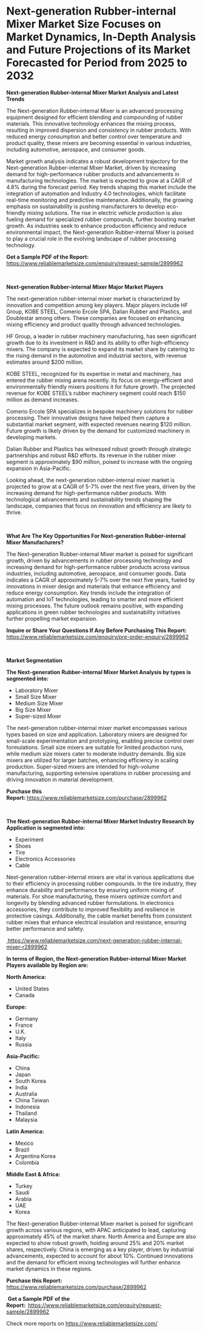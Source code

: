 <p><h1>Next-generation Rubber-internal Mixer Market Size Focuses on Market Dynamics, In-Depth Analysis and Future Projections of its Market Forecasted for Period from 2025 to 2032</h1></p><p><strong>Next-generation Rubber-internal Mixer Market Analysis and Latest Trends</strong></p>
<p><p>The Next-generation Rubber-internal Mixer is an advanced processing equipment designed for efficient blending and compounding of rubber materials. This innovative technology enhances the mixing process, resulting in improved dispersion and consistency in rubber products. With reduced energy consumption and better control over temperature and product quality, these mixers are becoming essential in various industries, including automotive, aerospace, and consumer goods.</p><p>Market growth analysis indicates a robust development trajectory for the Next-generation Rubber-internal Mixer Market, driven by increasing demand for high-performance rubber products and advancements in manufacturing technologies. The market is expected to grow at a CAGR of 4.8% during the forecast period. Key trends shaping this market include the integration of automation and Industry 4.0 technologies, which facilitate real-time monitoring and predictive maintenance. Additionally, the growing emphasis on sustainability is pushing manufacturers to develop eco-friendly mixing solutions. The rise in electric vehicle production is also fueling demand for specialized rubber compounds, further boosting market growth. As industries seek to enhance production efficiency and reduce environmental impact, the Next-generation Rubber-internal Mixer is poised to play a crucial role in the evolving landscape of rubber processing technology.</p></p>
<p><strong>Get a Sample PDF of the Report:&nbsp;</strong> <a href="https://www.reliablemarketsize.com/enquiry/request-sample/2899962?utm_campaign=2808&utm_medium=2&utm_source=Github&utm_content=ia&utm_term=16032025&utm_id=next-generation-rubber-internal-mixer">https://www.reliablemarketsize.com/enquiry/request-sample/2899962</a></p>
<p>&nbsp;</p>
<p><strong>Next-generation Rubber-internal Mixer Major Market Players</strong></p>
<p><p>The next-generation rubber-internal mixer market is characterized by innovation and competition among key players. Major players include HF Group, KOBE STEEL, Comerio Ercole SPA, Dalian Rubber and Plastics, and Doublestar among others. These companies are focused on enhancing mixing efficiency and product quality through advanced technologies.</p><p>HF Group, a leader in rubber machinery manufacturing, has seen significant growth due to its investment in R&D and its ability to offer high-efficiency mixers. The company is expected to expand its market share by catering to the rising demand in the automotive and industrial sectors, with revenue estimates around $200 million.</p><p>KOBE STEEL, recognized for its expertise in metal and machinery, has entered the rubber mixing arena recently. Its focus on energy-efficient and environmentally friendly mixers positions it for future growth. The projected revenue for KOBE STEEL’s rubber machinery segment could reach $150 million as demand increases.</p><p>Comerio Ercole SPA specializes in bespoke machinery solutions for rubber processing. Their innovative designs have helped them capture a substantial market segment, with expected revenues nearing $120 million. Future growth is likely driven by the demand for customized machinery in developing markets.</p><p>Dalian Rubber and Plastics has witnessed robust growth through strategic partnerships and robust R&D efforts. Its revenue in the rubber mixer segment is approximately $90 million, poised to increase with the ongoing expansion in Asia-Pacific.</p><p>Looking ahead, the next-generation rubber-internal mixer market is projected to grow at a CAGR of 5-7% over the next five years, driven by the increasing demand for high-performance rubber products. With technological advancements and sustainability trends shaping the landscape, companies that focus on innovation and efficiency are likely to thrive.</p></p>
<p>&nbsp;</p>
<p><strong>What Are The Key Opportunities For Next-generation Rubber-internal Mixer Manufacturers?</strong></p>
<p><p>The Next-generation Rubber-internal Mixer market is poised for significant growth, driven by advancements in rubber processing technology and increasing demand for high-performance rubber products across various industries, including automotive, aerospace, and consumer goods. Data indicates a CAGR of approximately 5-7% over the next five years, fueled by innovations in mixer design and materials that enhance efficiency and reduce energy consumption. Key trends include the integration of automation and IoT technologies, leading to smarter and more efficient mixing processes. The future outlook remains positive, with expanding applications in green rubber technologies and sustainability initiatives further propelling market expansion.</p></p>
<p><strong>Inquire or Share Your Questions If Any Before Purchasing This Report:</strong> <a href="https://www.reliablemarketsize.com/enquiry/pre-order-enquiry/2899962?utm_campaign=2808&utm_medium=2&utm_source=Github&utm_content=ia&utm_term=16032025&utm_id=next-generation-rubber-internal-mixer">https://www.reliablemarketsize.com/enquiry/pre-order-enquiry/2899962</a></p>
<p>&nbsp;</p>
<p><strong>Market Segmentation</strong></p>
<p><strong>The Next-generation Rubber-internal Mixer Market Analysis by types is segmented into:</strong></p>
<p><ul><li>Laboratory Mixer</li><li>Small Size Mixer</li><li>Medium Size Mixer</li><li>Big Size Mixer</li><li>Super-sized Mixer</li></ul></p>
<p><p>The next-generation rubber-internal mixer market encompasses various types based on size and application. Laboratory mixers are designed for small-scale experimentation and prototyping, enabling precise control over formulations. Small size mixers are suitable for limited production runs, while medium size mixers cater to moderate industry demands. Big size mixers are utilized for larger batches, enhancing efficiency in scaling production. Super-sized mixers are intended for high-volume manufacturing, supporting extensive operations in rubber processing and driving innovation in material development.</p></p>
<p><strong>Purchase this Report:&nbsp;</strong><a href="https://www.reliablemarketsize.com/purchase/2899962?utm_campaign=2808&utm_medium=2&utm_source=Github&utm_content=ia&utm_term=16032025&utm_id=next-generation-rubber-internal-mixer">https://www.reliablemarketsize.com/purchase/2899962</a></p>
<p>&nbsp;</p>
<p><strong>The Next-generation Rubber-internal Mixer Market Industry Research by Application is segmented into:</strong></p>
<p><ul><li>Experiment</li><li>Shoes</li><li>Tire</li><li>Electronics Accessories</li><li>Cable</li></ul></p>
<p><p>Next-generation rubber-internal mixers are vital in various applications due to their efficiency in processing rubber compounds. In the tire industry, they enhance durability and performance by ensuring uniform mixing of materials. For shoe manufacturing, these mixers optimize comfort and longevity by blending advanced rubber formulations. In electronics accessories, they contribute to improved flexibility and resilience in protective casings. Additionally, the cable market benefits from consistent rubber mixes that enhance electrical insulation and resistance, ensuring better performance and safety.</p></p>
<p><a href="https://www.reliablemarketsize.com/next-generation-rubber-internal-mixer-r2899962?utm_campaign=2808&utm_medium=2&utm_source=Github&utm_content=ia&utm_term=16032025&utm_id=next-generation-rubber-internal-mixer">&nbsp;https://www.reliablemarketsize.com/next-generation-rubber-internal-mixer-r2899962</a></p>
<p><strong>In terms of Region, the Next-generation Rubber-internal Mixer Market Players available by Region are:</strong></p>
<p>
    <p> <strong> North America: </strong>
        <ul>
            <li>United States</li>
            <li>Canada</li>
        </ul>
        </p> 
    <p> <strong> Europe: </strong>
        <ul>
            <li>Germany</li>
            <li>France</li>
            <li>U.K.</li>
            <li>Italy</li>
            <li>Russia</li>
        </ul>
        </p> 
    <p> <strong> Asia-Pacific: </strong>
        <ul>
            <li>China</li>
            <li>Japan</li>
            <li>South Korea</li>
            <li>India</li>
            <li>Australia</li>
            <li>China Taiwan</li>
            <li>Indonesia</li>
            <li>Thailand</li>
            <li>Malaysia</li>
        </ul>
        </p> 
    <p> <strong> Latin America: </strong>
        <ul>
            <li>Mexico</li>
            <li>Brazil</li>
            <li>Argentina Korea</li>
            <li>Colombia</li>
        </ul>
        </p> 
    <p> <strong> Middle East & Africa: </strong>
        <ul>
            <li>Turkey</li>
            <li>Saudi</li>
            <li>Arabia</li>
            <li>UAE</li>
            <li>Korea</li>
        </ul>
    </p>
    </p>
<p><p>The Next-generation Rubber-internal Mixer market is poised for significant growth across various regions, with APAC anticipated to lead, capturing approximately 45% of the market share. North America and Europe are also expected to show robust growth, holding around 25% and 20% market shares, respectively. China is emerging as a key player, driven by industrial advancements, expected to account for about 10%. Continued innovations and the demand for efficient mixing technologies will further enhance market dynamics in these regions.</p></p>
<p><strong>Purchase this Report: </strong><a href="https://www.reliablemarketsize.com/purchase/2899962?utm_campaign=2808&utm_medium=2&utm_source=Github&utm_content=ia&utm_term=16032025&utm_id=next-generation-rubber-internal-mixer">https://www.reliablemarketsize.com/purchase/2899962</a></p>
<p>&nbsp;<strong>Get a Sample PDF of the Report:&nbsp;&nbsp;</strong><a href="https://www.reliablemarketsize.com/enquiry/request-sample/2899962?utm_campaign=2808&utm_medium=2&utm_source=Github&utm_content=ia&utm_term=16032025&utm_id=next-generation-rubber-internal-mixer">https://www.reliablemarketsize.com/enquiry/request-sample/2899962</a></p>
<p><strong></strong></p>
<p>Check more reports on <a href="https://www.reliablemarketsize.com/?utm_campaign=2808&utm_medium=2&utm_source=Github&utm_content=ia&utm_term=16032025&utm_id=next-generation-rubber-internal-mixer">https://www.reliablemarketsize.com/</a></p>